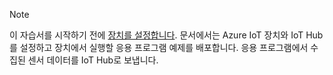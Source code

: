 > [!NOTE]
> 이 자습서를 시작하기 전에 [장치를 설정합니다](../articles/iot-hub/iot-hub-raspberry-pi-kit-node-get-started.md). 문서에서는 Azure IoT 장치와 IoT Hub를 설정하고 장치에서 실행할 응용 프로그램 예제를 배포합니다. 응용 프로그램에서 수집된 센서 데이터를 IoT Hub로 보냅니다.
